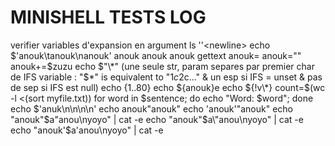 # MINISHELL TESTS LOG

verifier variables d'expansion en argument
ls '\'\<newline\>
echo $'anouk\tanouk\nanouk'
anouk	anouk
anouk
gettext
anouk=
anouk=""
anouk+=$zuzu
echo $"\*" (une seule str, param separes par premier char de IFS variable : "$\*"  is equivalent to "$1c$2c..." & un esp si IFS = unset & pas de sep si IFS est null)
echo {1..80}
echo ${anouk}e
echo ${!v\*}
count=$(wc -l <(sort myfile.txt))
for word in $sentence; do echo "Word: $word"; done
echo $'anuk\n\n\n\n'
echo anouk"anouk"
echo 'anouk'"anouk"
echo "anouk"$a"anou\nyoyo" | cat -e
echo "anouk\"$a\"anou\nyoyo" | cat -e
echo "anouk'$a'anou\nyoyo" | cat -e
